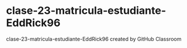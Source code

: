 # clase-23-matricula-estudiante-EddRick96
clase-23-matricula-estudiante-EddRick96 created by GitHub Classroom
